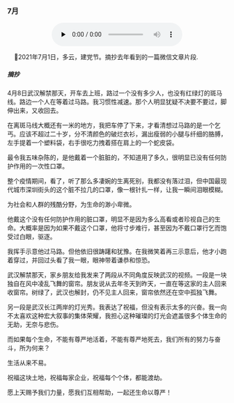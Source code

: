 ### 7月

<div align=center>
<audio id="audio" controls="" preload="none" >
	<source id="mp3" src="../audio/Buckskin Stallion Blues.mp3">
</audio>
</div>

&nbsp;&nbsp;&nbsp;&nbsp;🍲2021年7月1日，多云，建党节。摘抄去年看到的一篇微信文章片段.

##### 摘抄

4月8日武汉解禁那天，开车去上班，路过一个没有多少人，也没有红绿灯的斑马线。路边一个人在等着过马路。我习惯性减速。那个人明显犹疑不决要不要过，脚伸出来，又收回去。

在离斑马线大概还有一米的地方，我把车停了下来，才看清想过马路的是一个乞丐。应该不超过二十岁，分不清颜色的破烂衣衫，漏出瘦弱的小腿与纤细的胳膊，左手提着一个塑料袋，右手很吃力拽着搭在肩上的一个蛇皮袋。

最令我五味杂陈的，是他戴着一个脏脏的，不知道用了多久，很明显已没有任何防护作用的一次性口罩。

整个疫情期间，看了，听了那么多凄婉的生离死别，我都没有落过泪，但中国最现代城市深圳街头的这个脏不拉几的口罩，像一根针扎一样，让我一瞬间泪眼模糊。

为社会和人群的残酷分野，为生命的渺小卑微。

他戴这个没有任何防护作用的脏口罩，明显不是因为多么高看或者珍视自己的生命。大概率是因为如果不戴这个口罩，他将寸步难行，甚至因为不戴口罩行乞而饱受过白眼，驱逐。

我挥手示意他过马路。但他依旧很踌躇和犹豫。在我微笑着再三示意后，他才小跑着穿过，并回过头看了我一眼，眼神带着谦恭和惊恐。

武汉解禁那天，家乡朋友给我发来了两段从不同角度反映武汉的视频。一段是一块独自在风中凌乱飞舞的窗帘。朋友说从去年冬天到昨天，一直在等这家的主人回来收窗帘。树绿了，武汉也解封，仍不见主人回来，窗帘依然还在空中孤独飞舞。

另一段是武汉长江两岸的灯光秀。我表达了祝福，但没有表示太多的兴奋。我一向不太喜欢这种宏大叙事的集体荣耀，我担心这种璀璨的灯光会遮盖很多个体生命的无助，无奈与悲伤。

而如果每个生命，不能有尊严地活着，不能有尊严地死去，我们所有的努力与奋斗，所为何来？

生活从来不易。

祝福这块土地，祝福每家企业，祝福每个个体，都能渡劫。

愿上天赐予我们力量，愿我们互相帮助，一起还生命以尊严！